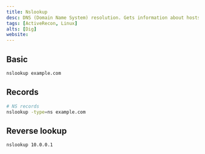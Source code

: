 ```yaml
---
title: Nslookup
desc: DNS (Domain Name System) resolution. Gets information about hosts. 
tags: [ActiveRecon, Linux]
alts: [Dig]
website:
---
```


## Basic

```sh
nslookup example.com
```

## Records

```sh
# NS records
nslookup -type=ns example.com
```

## Reverse lookup

```sh
nslookup 10.0.0.1
```